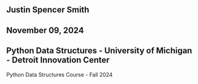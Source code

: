 ## Justin Spencer Smith
## November 09, 2024
## Python Data Structures - University of Michigan - Detroit Innovation Center
Python Data Structures Course - Fall 2024
